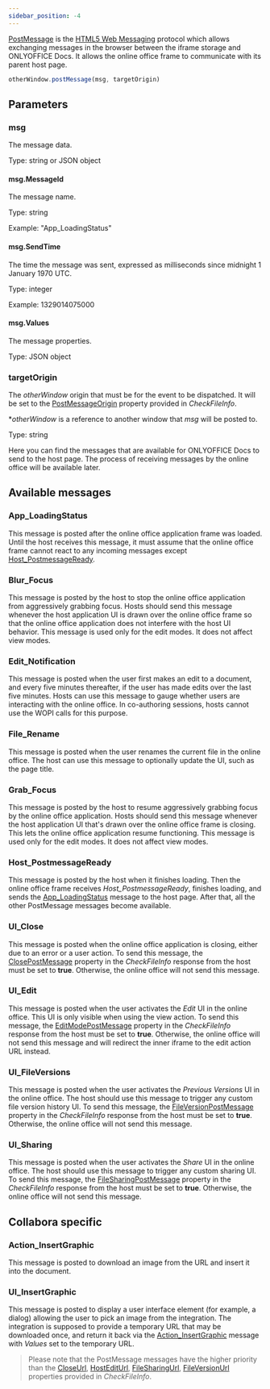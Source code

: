 ```yaml
---
sidebar_position: -4
---
```


[PostMessage](https://docs.microsoft.com/en-us/microsoft-365/cloud-storage-partner-program/online/scenarios/postmessage) is the [HTML5 Web Messaging](https://html.spec.whatwg.org/multipage/web-messaging.html#posting-messages) protocol which allows exchanging messages in the browser between the iframe storage and ONLYOFFICE Docs. It allows the online office frame to communicate with its parent host page.

``` ts
otherWindow.postMessage(msg, targetOrigin)
```

## Parameters

### msg

The message data.

Type: string or JSON object

#### msg.MessageId

The message name.

Type: string

Example: "App\_LoadingStatus"

#### msg.SendTime

The time the message was sent, expressed as milliseconds since midnight 1 January 1970 UTC.

Type: integer

Example: 1329014075000

#### msg.Values

The message properties.

Type: JSON object

### targetOrigin

The *otherWindow* origin that must be for the event to be dispatched. It will be set to the [PostMessageOrigin](./wopi-rest-api/checkfileinfo.md#postmessageorigin) property provided in *CheckFileInfo*.

\**otherWindow* is a reference to another window that *msg* will be posted to.

Type: string

Here you can find the messages that are available for ONLYOFFICE Docs to send to the host page. The process of receiving messages by the online office will be available later.

## Available messages

### App\_LoadingStatus

This message is posted after the online office application frame was loaded. Until the host receives this message, it must assume that the online office frame cannot react to any incoming messages except [Host\_PostmessageReady](#host_postmessageready).

### Blur\_Focus

This message is posted by the host to stop the online office application from aggressively grabbing focus. Hosts should send this message whenever the host application UI is drawn over the online office frame so that the online office application does not interfere with the host UI behavior. This message is used only for the edit modes. It does not affect view modes.

### Edit\_Notification

This message is posted when the user first makes an edit to a document, and every five minutes thereafter, if the user has made edits over the last five minutes. Hosts can use this message to gauge whether users are interacting with the online office. In co-authoring sessions, hosts cannot use the WOPI calls for this purpose.

### File\_Rename

This message is posted when the user renames the current file in the online office. The host can use this message to optionally update the UI, such as the page title.

### Grab\_Focus

This message is posted by the host to resume aggressively grabbing focus by the online office application. Hosts should send this message whenever the host application UI that's drawn over the online office frame is closing. This lets the online office application resume functioning. This message is used only for the edit modes. It does not affect view modes.

### Host\_PostmessageReady

This message is posted by the host when it finishes loading. Then the online office frame receives *Host\_PostmessageReady*, finishes loading, and sends the [App\_LoadingStatus](#app_loadingstatus) message to the host page. After that, all the other PostMessage messages become available.

### UI\_Close

This message is posted when the online office application is closing, either due to an error or a user action. To send this message, the [ClosePostMessage](./wopi-rest-api/checkfileinfo.md#closepostmessage) property in the *CheckFileInfo* response from the host must be set to **true**. Otherwise, the online office will not send this message.

### UI\_Edit

This message is posted when the user activates the *Edit* UI in the online office. This UI is only visible when using the view action. To send this message, the [EditModePostMessage](./wopi-rest-api/checkfileinfo.md#editmodepostmessage) property in the *CheckFileInfo* response from the host must be set to **true**. Otherwise, the online office will not send this message and will redirect the inner iframe to the edit action URL instead.

### UI\_FileVersions

This message is posted when the user activates the *Previous Versions* UI in the online office. The host should use this message to trigger any custom file version history UI. To send this message, the [FileVersionPostMessage](./wopi-rest-api/checkfileinfo.md#fileversionpostmessage) property in the *CheckFileInfo* response from the host must be set to **true**. Otherwise, the online office will not send this message.

### UI\_Sharing

This message is posted when the user activates the *Share* UI in the online office. The host should use this message to trigger any custom sharing UI. To send this message, the [FileSharingPostMessage](./wopi-rest-api/checkfileinfo.md#filesharingpostmessage) property in the *CheckFileInfo* response from the host must be set to **true**. Otherwise, the online office will not send this message.

## Collabora specific

### Action\_InsertGraphic

This message is posted to download an image from the URL and insert it into the document.

### UI\_InsertGraphic

This message is posted to display a user interface element (for example, a dialog) allowing the user to pick an image from the integration. The integration is supposed to provide a temporary URL that may be downloaded once, and return it back via the [Action\_InsertGraphic](#action_insertgraphic) message with *Values* set to the temporary URL.

> Please note that the PostMessage messages have the higher priority than the [CloseUrl](./wopi-rest-api/checkfileinfo.md#closeurl), [HostEditUrl](./wopi-rest-api/checkfileinfo.md#hostediturl), [FileSharingUrl](./wopi-rest-api/checkfileinfo.md#filesharingurl), [FileVersionUrl](./wopi-rest-api/checkfileinfo.md#fileversionurl) properties provided in *CheckFileInfo*.
